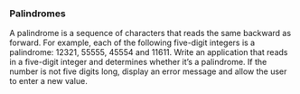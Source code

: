 ### Palindromes 

A palindrome is a sequence of characters that reads the same backward as forward.
For example, each of the following five-digit integers is a palindrome: 12321, 55555, 45554
and 11611. Write an application that reads in a five-digit integer and determines whether it’s a palindrome.
If the number is not five digits long, display an error message and allow the user to enter
a new value.